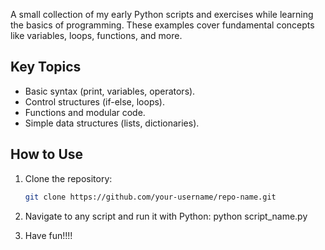 A small collection of my early Python scripts and exercises while learning the basics of programming. These examples cover fundamental concepts like variables, loops, functions, and more.  

## Key Topics  
- Basic syntax (print, variables, operators).  
- Control structures (if-else, loops).  
- Functions and modular code.  
- Simple data structures (lists, dictionaries).  

## How to Use  
1. Clone the repository:  
   ```bash  
   git clone https://github.com/your-username/repo-name.git

2. Navigate to any script and run it with Python:
    python script_name.py

3. Have fun!!!!
